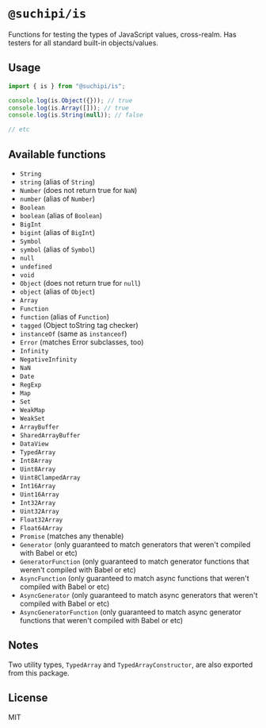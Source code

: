 # `@suchipi/is`

Functions for testing the types of JavaScript values, cross-realm. Has testers for all standard built-in objects/values.

## Usage

```ts
import { is } from "@suchipi/is";

console.log(is.Object({})); // true
console.log(is.Array([])); // true
console.log(is.String(null)); // false

// etc
```

## Available functions

- `String`
- `string` (alias of `String`)
- `Number` (does not return true for `NaN`)
- `number` (alias of `Number`)
- `Boolean`
- `boolean` (alias of `Boolean`)
- `BigInt`
- `bigint` (alias of `BigInt`)
- `Symbol`
- `symbol` (alias of `Symbol`)
- `null`
- `undefined`
- `void`
- `Object` (does not return true for `null`)
- `object` (alias of `Object`)
- `Array`
- `Function`
- `function` (alias of `Function`)
- `tagged` (Object toString tag checker)
- `instanceOf` (same as `instanceof`)
- `Error` (matches Error subclasses, too)
- `Infinity`
- `NegativeInfinity`
- `NaN`
- `Date`
- `RegExp`
- `Map`
- `Set`
- `WeakMap`
- `WeakSet`
- `ArrayBuffer`
- `SharedArrayBuffer`
- `DataView`
- `TypedArray`
- `Int8Array`
- `Uint8Array`
- `Uint8ClampedArray`
- `Int16Array`
- `Uint16Array`
- `Int32Array`
- `Uint32Array`
- `Float32Array`
- `Float64Array`
- `Promise` (matches any thenable)
- `Generator` (only guaranteed to match generators that weren't compiled with Babel or etc)
- `GeneratorFunction` (only guaranteed to match generator functions that weren't compiled with Babel or etc)
- `AsyncFunction` (only guaranteed to match async functions that weren't compiled with Babel or etc)
- `AsyncGenerator` (only guaranteed to match async generators that weren't compiled with Babel or etc)
- `AsyncGeneratorFunction` (only guaranteed to match async generator functions that weren't compiled with Babel or etc)

## Notes

Two utility types, `TypedArray` and `TypedArrayConstructor`, are also exported from this package.

## License

MIT
